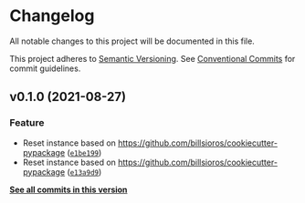 # Changelog

All notable changes to this project will be documented in this file.

This project adheres to [Semantic Versioning](https://semver.org/spec/v2.0.0.html). See [Conventional Commits](https://www.conventionalcommits.org/en/v1.0.0/) for commit guidelines.

<!--next-version-placeholder-->

## v0.1.0 (2021-08-27)
### Feature
* Reset instance based on https://github.com/billsioros/cookiecutter-pypackage ([`e1be199`](https://github.com/billsioros/cookiecutter-pypackage-instance/commit/e1be1996fe46ab1a3b3179bef0a489a4aaf73e00))
* Reset instance based on https://github.com/billsioros/cookiecutter-pypackage ([`e13a9d9`](https://github.com/billsioros/cookiecutter-pypackage-instance/commit/e13a9d9333882e38f6b41e349e94ae273c3bbf85))

**[See all commits in this version](https://github.com/billsioros/cookiecutter-pypackage-instance/compare/v0.0.0...v0.1.0)**

